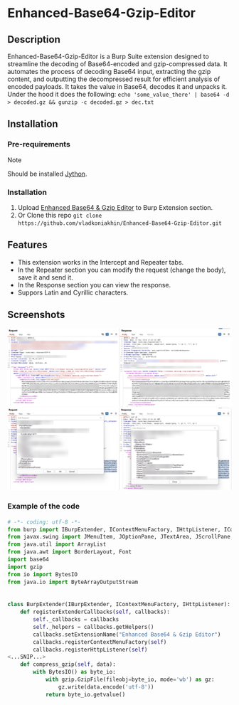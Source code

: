 # Enhanced-Base64-Gzip-Editor

## Description

Enhanced-Base64-Gzip-Editor is a Burp Suite extension designed to streamline the decoding of Base64-encoded and gzip-compressed data. It automates the process of decoding Base64 input, extracting the gzip content, and outputting the decompressed result for efficient analysis of encoded payloads.
It takes the value in Base64, decodes it and unpacks it. Under the hood it does the following: `echo 'some_value_there' | base64 -d > decoded.gz && gunzip -c decoded.gz > dec.txt`

## Installation

### Pre-requirements

> [!NOTE]
> Should be installed [Jython](https://www.jython.org/download.html).

### Installation 

1. Upload [Enhanced Base64 & Gzip Editor](Enhanced_Base64_%26_Gzip_Editor.py) to Burp Extension section.
2. Or Clone this repo `git clone https://github.com/vladkoniakhin/Enhanced-Base64-Gzip-Editor.git`

## Features 

- This extension works in the Intercept and Repeater tabs.
- In the Repeater section you can modify the request (change the body), save it and send it.
- In the Response section you can view the response.
- Suppors Latin and Cyrillic characters.

## Screenshots

![Encoded request](img/1.png)
![Decoded](img/2.png)

### Example of the code

```python
# -*- coding: utf-8 -*-
from burp import IBurpExtender, IContextMenuFactory, IHttpListener, IContextMenuInvocation
from javax.swing import JMenuItem, JOptionPane, JTextArea, JScrollPane, JButton, JPanel, JDialog
from java.util import ArrayList
from java.awt import BorderLayout, Font
import base64
import gzip
from io import BytesIO
from java.io import ByteArrayOutputStream


class BurpExtender(IBurpExtender, IContextMenuFactory, IHttpListener):
    def registerExtenderCallbacks(self, callbacks):
        self._callbacks = callbacks
        self._helpers = callbacks.getHelpers()
        callbacks.setExtensionName("Enhanced Base64 & Gzip Editor")
        callbacks.registerContextMenuFactory(self)
        callbacks.registerHttpListener(self)
<...SNIP...>
    def compress_gzip(self, data):
        with BytesIO() as byte_io:
            with gzip.GzipFile(fileobj=byte_io, mode='wb') as gz:
                gz.write(data.encode('utf-8'))
            return byte_io.getvalue()
```
